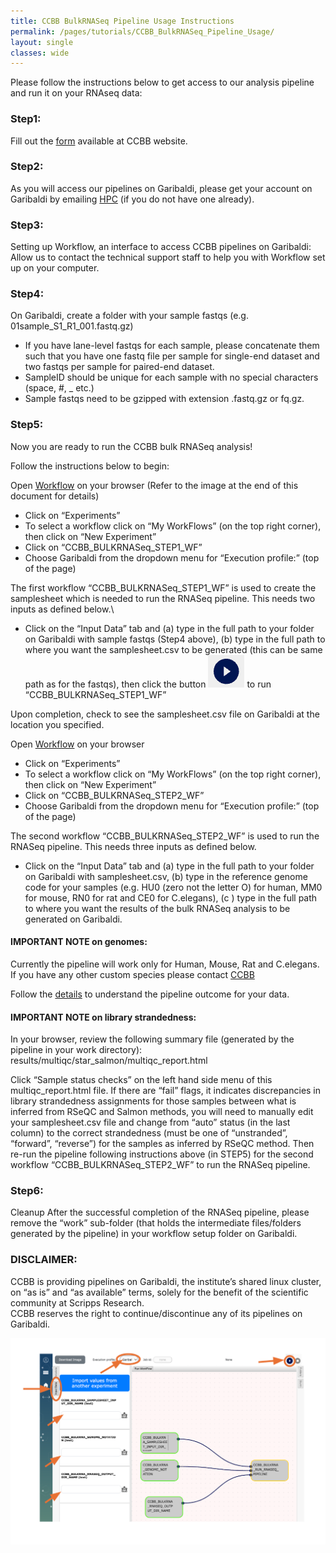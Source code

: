 ```yaml
---
title: CCBB BulkRNASeq Pipeline Usage Instructions
permalink: /pages/tutorials/CCBB_BulkRNASeq_Pipeline_Usage/
layout: single
classes: wide
---
```

Please follow the instructions below to get access to our analysis pipeline and run it on your RNAseq data:  

### Step1: 
Fill out the [form](https://scrippsccbb.github.io/CCBBwebsite/pages/RNASeq_pipeline_access/) available at  CCBB website.  

### Step2: 
As you will access our pipelines on Garibaldi, please get your account on Garibaldi by emailing [HPC](mailto:hpc@scripps.edu) (if you do not have one already).

### Step3:
Setting up Workflow, an interface to access CCBB pipelines on Garibaldi:\
Allow us to contact the technical support staff to help you with Workflow set up on your computer. 

### Step4: 
On Garibaldi, create a folder with your sample fastqs (e.g. 01sample_S1_R1_001.fastq.gz)
- If you have lane-level fastqs for each sample, please concatenate them such that you have one fastq file per sample for single-end dataset and two fastqs per sample for paired-end dataset.
- SampleID should be unique for each sample with no special characters (space, #, _ etc.)
- Sample fastqs need to be gzipped with extension .fastq.gz or fq.gz.
	
### Step5: 
Now you are ready to run the CCBB bulk RNASeq analysis!

Follow the instructions below to begin:

Open [Workflow](http://opaat.scripps.edu/workflow-project) on your browser
(Refer to the image at the end of this document for details)

* Click on “Experiments”
* To select a workflow click on “My WorkFlows” (on the top right corner), then click on “New Experiment”
* Click on  “CCBB_BULKRNASeq_STEP1_WF”
* Choose Garibaldi from the dropdown menu for “Execution profile:” (top of the page)

The first workflow “CCBB_BULKRNASeq_STEP1_WF” is used to create the samplesheet which is needed to run the RNASeq pipeline. This needs two inputs as defined below.\
* Click on the “Input Data” tab and (a) type in the full path to your folder on Garibaldi with sample fastqs (Step4 above), (b) type in the full path to where you want the samplesheet.csv to be generated (this can be same path as for the fastqs), then click the button ![CCBB BULKRNASEQ PIPELINE WF_RUN](../assets/images/CCBB_BULKRNASEQ_WF_RUN_BUTTON.png) to run “CCBB_BULKRNASeq_STEP1_WF”

Upon completion, check to see the samplesheet.csv file on Garibaldi at the location you specified.

Open [Workflow](http://opaat.scripps.edu/workflow-project) on your browser 
* Click on “Experiments”
* To select a workflow click on “My WorkFlows” (on the top right corner), then click on “New Experiment”
* Click on  “CCBB_BULKRNASeq_STEP2_WF”
* Choose Garibaldi from the dropdown menu for “Execution profile:” (top of the page)

The second workflow “CCBB_BULKRNASeq_STEP2_WF” is used to run the RNASeq pipeline. This needs three inputs as defined below.
* Click on the “Input Data” tab and (a) type in the full path to your folder on Garibaldi with samplesheet.csv, (b) type in the reference genome code for your samples (e.g. HU0 (zero not the letter O) for human, MM0 for mouse, RN0 for rat and CE0 for C.elegans), (c ) type in the full path to where you want the results of the bulk RNASeq analysis to be generated on Garibaldi.

#### IMPORTANT NOTE on genomes:
Currently the pipeline will work only for Human, Mouse, Rat and C.elegans. \
If you have any other custom species please contact [CCBB](mailto:ccbb@scripps.edu)

Follow the [details](https://nf-co.re/rnaseq/3.18.0/docs/output/) to understand the pipeline outcome for your data.

#### IMPORTANT NOTE on library strandedness: 
In your browser, review the following summary file (generated by the pipeline in your work directory):
results/multiqc/star_salmon/multiqc_report.html

Click “Sample status checks” on the left hand side menu of this multiqc_report.html file.
If there are “fail” flags, it indicates discrepancies in library strandedness assignments for those samples between what is inferred from RSeQC and Salmon methods, you will need to manually edit your samplesheet.csv file and change from “auto” status (in the last column) to the correct strandedness (must be one of “unstranded”, “forward”, “reverse”) for the samples as inferred by RSeQC method.
Then re-run the pipeline following instructions above (in STEP5) for the second workflow “CCBB_BULKRNASeq_STEP2_WF” to run the RNASeq pipeline. 
	

### Step6: 
Cleanup
After the successful completion of the RNASeq pipeline, please remove the “work” sub-folder (that holds the intermediate files/folders generated by the pipeline) in your workflow setup folder on Garibaldi. 

### DISCLAIMER:
CCBB is providing pipelines on Garibaldi, the institute’s shared linux cluster, on “as is” and “as available” terms, solely for the benefit of the scientific community at Scripps Research.\
CCBB reserves the right to continue/discontinue any of its pipelines on Garibaldi.

![CCBB BULKRNASEQ PIPELINE WF](../assets/images/CCBB_BULKRNASEQ_PIPELINE_WF.png)

